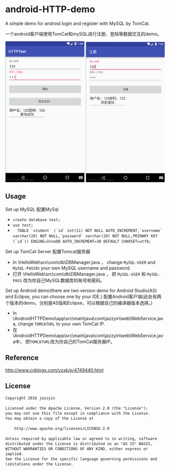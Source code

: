 android-HTTP-demo
======
A simple demo for android login and register with MySQL by TomCat.

一个android客户端使用TomCat和mySQL进行注册、登陆等数据交互的demo。

<img src="/1.png" width="250">
<img src="/2.png" width="250">

 Usage
-----
Set up MySQL
配置MySql
 - ```create database test;```
 - ```use test;```
 - ```  TABLE `student` (`id` int(11) NOT NULL AUTO_INCREMENT,`username` varchar(20) NOT NULL,`password` varchar(20) NOT NULL,PRIMARY KEY (`id`)) ENGINE=InnoDB AUTO_INCREMENT=30 DEFAULT CHARSET=utf8;```
	
Set up TomCat Server
配置Tomcat服务器
 - In \HelloWeb\src\com\db\DBManager.java ， change ```MySQL-USER``` and ```MySQL-PASS```to your own MySQL username and password.
 - 打开 \HelloWeb\src\com\db\DBManager.java ， 把 ```MySQL-USER``` 和 ```MySQL-PASS``` 改为你自己MySQL数据库的账号和密码。

Set up Android demo(there are two version demo for  Android Studio(AS) and Eclipse, you can choose one by your IDE.)
配置Android客户端(此处有两个版本的demo，分别是AS版和Eclipse，可以根据自己的编译器版本选择。)
 - In \AndroidHTTPDemo\app\src\main\java\com\jazzyin\web\WebService.java, change ```TOMCATURL``` to your own TomCat IP.
 - 在 \AndroidHTTPDemo\app\src\main\java\com\jazzyin\web\WebService.java中， 把```TOMCATURL```改为你自己的TomCat服务器IP。
 
 Reference
-----
 http://www.cnblogs.com/yzxk/p/4749440.html
 
 License
-------
    Copyright 2016 jazzyin

    Licensed under the Apache License, Version 2.0 (the "License");
    you may not use this file except in compliance with the License.
    You may obtain a copy of the License at

        http://www.apache.org/licenses/LICENSE-2.0

    Unless required by applicable law or agreed to in writing, software
    distributed under the License is distributed on an "AS IS" BASIS,
    WITHOUT WARRANTIES OR CONDITIONS OF ANY KIND, either express or implied.
    See the License for the specific language governing permissions and
    limitations under the License.
